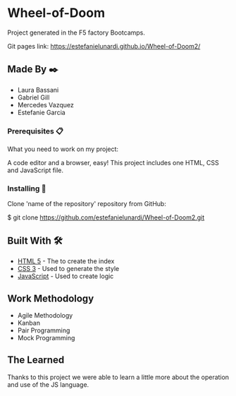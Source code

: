 # Wheel-of-Doom

Project generated in the F5 factory Bootcamps.

Git pages link: https://estefanielunardi.github.io/Wheel-of-Doom2/

## Made By ✒️
- Laura Bassani
- Gabriel Gill
- Mercedes Vazquez
- Estefanie Garcia

### Prerequisites 📋

What you need to work on my project:

A code editor and a browser, easy! This project includes one HTML, CSS and JavaScript file.

### Installing 🔧

Clone 'name of the repository' repository from GitHub:

$ git clone https://github.com/estefanielunardi/Wheel-of-Doom2.git

## Built With 🛠️

- [HTML 5](https://developer.mozilla.org/en-US/docs/Web/Guide/HTML/HTML5) - The to create the index
- [CSS 3](https://developer.mozilla.org/en-US/docs/Web/CSS) - Used to generate the style
- [JavaScript](https://developer.mozilla.org/en-US/docs/Web/JavaScript) - Used to create logic

## Work Methodology
- Agile Methodology
- Kanban
- Pair Programming
- Mock Programming

## The Learned
Thanks to this project we were able to learn a little more about the operation and use of the JS language.
